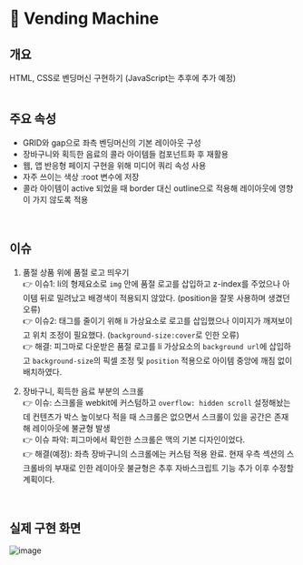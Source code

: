 # 🥤 Vending Machine

## 개요

HTML, CSS로 벤딩머신 구현하기 (JavaScript는 추후에 추가 예정)
<br>
<br>

## 주요 속성

- GRID와 gap으로 좌측 벤딩머신의 기본 레이아웃 구성
- 장바구니와 획득한 음료의 콜라 아이템들 컴포넌트화 후 재활용
- 웹, 앱 반응형 페이지 구현을 위해 미디어 쿼리 속성 사용
- 자주 쓰이는 색상 :root 변수에 저장
- 콜라 아이템이 active 되었을 때 border 대신 outline으로 적용해 레이아웃에 영향이 가지 않도록 적용
<br>

## 이슈

1. 품절 상품 위에 품절 로고 띄우기 <br>
  👉 이슈1: li의 형제요소로 `img` 안에 품절 로고를 삽입하고 z-index를 주었으나 아이템 뒤로 밀려났고 배경색이 적용되지 않았다. (position을 잘못 사용하며 생겼던 오류) <br>
  👉 이슈2: 태그를 줄이기 위해 li 가상요소로 로고를 삽입했으나 이미지가 깨져보이고 위치 조정이 필요했다. (`background-size:cover`로 인한 오류) <br>
  👉 해결: 피그마로 다운받은 품절 로고를 li 가상요소의 `background url`에 삽입하고 `background-size`의 픽셀 조정 및 `position` 적용으로 아이템 중앙에 깨짐 없이 배치하였다. <br>
  
2. 장바구니, 획득한 음료 부분의 스크롤 <br>
  👉 이슈: 스크롤을 webkit에 커스텀하고 `overflow: hidden scroll` 설정해놨는데 컨텐츠가 박스 높이보다 적을 때 스크롤은 없으면서 스크롤이 있을 공간은 존재해 레이아웃에 불균형 발생 <br>
  👉 이슈 파악: 피그마에서 확인한 스크롤은 맥의 기본 디자인이었다. <br>
  👉 해결(예정): 좌측 장바구니의 스크롤에는 커스텀 적용 완료. 현재 우측 섹션의 스크롤바의 부재로 인한 레이아웃 불균형은 추후 자바스크립트 기능 추가 이후 수정할 계획이다.
<br>

## 실제 구현 화면
![image](https://user-images.githubusercontent.com/80025366/165220055-61e3349c-709f-4a97-9b6d-e26d5e961d32.png)
